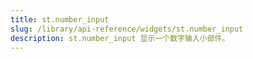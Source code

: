 ```yaml
---
title: st.number_input
slug: /library/api-reference/widgets/st.number_input
description: st.number_input 显示一个数字输入小部件。
---
```


<Autofunction function="streamlit.number_input" />

